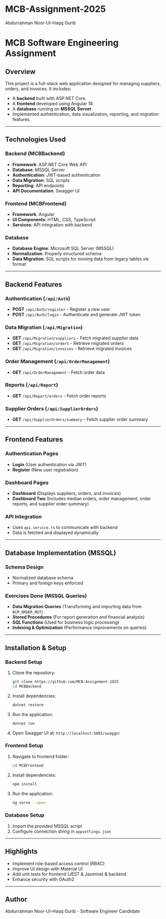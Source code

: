 # MCB-Assignment-2025
Abdurrahman Noor-Ul-Haqq Gurib

# MCB Software Engineering Assignment

## Overview
This project is a full-stack web application designed for managing suppliers, orders, and invoices. It includes:
- A **backend** built with ASP.NET Core.
- A **frontend** developed using Angular 18.
- A **database** running on **MSSQL Server**.
- Implemented authentication, data visualization, reporting, and migration features.

---
## Technologies Used
### Backend (MCBBackend)
- **Framework**: ASP.NET Core Web API
- **Database**: MSSQL Server
- **Authentication**: JWT-based authentication
- **Data Migration**: SQL scripts
- **Reporting**: API endpoints
- **API Documentation**: Swagger UI

### Frontend (MCBFrontend)
- **Framework**: Angular
- **UI Components**: HTML, CSS, TypeScript
- **Services**: API integration with backend

### Database
- **Database Engine**: Microsoft SQL Server (MSSQL)
- **Normalization**: Properly structured schema
- **Data Migration**: SQL scripts for moving data from legacy tables xls format

---
## Backend Features

### Authentication (`/api/Auth`)
- **POST** `/api/Auth/register` - Register a new user
- **POST** `/api/Auth/login` - Authenticate and generate JWT token

### Data Migration (`/api/Migration`)
- **GET** `/api/Migration/suppliers` - Fetch migrated supplier data
- **GET** `/api/Migration/orders` - Retrieve migrated orders
- **GET** `/api/Migration/invoices` - Retrieve migrated invoices

### Order Management (`/api/OrderManagement`)
- **GET** `/api/OrderManagement` - Fetch order data

### Reports (`/api/Report`)
- **GET** `/api/Report/orders` - Fetch order reports

### Supplier Orders (`/api/SupplierOrders`)
- **GET** `/api/SupplierOrders/summary` - Fetch supplier order summary

---
## Frontend Features

### Authentication Pages
- **Login** (User authentication via JWT)
- **Register** (New user registration)

### Dashboard Pages
- **Dashboard** (Displays suppliers, orders, and invoices)
- **Dashboard Two** (Includes median orders, order management, order reports, and supplier order summary)

### API Integration
- Uses `api.service.ts` to communicate with backend
- Data is fetched and displayed dynamically

---
## Database Implementation (MSSQL)

### Schema Design
- Normalized database schema
- Primary and foreign keys enforced

### Exercises Done (MSSQL Queries)
- **Data Migration Queries** (Transforming and importing data from `BCM_ORDER_MGT`)
- **Stored Procedures** (For report generation and financial analysis)
- **SQL Functions** (Used for business logic processing)
- **Indexing & Optimization** (Performance improvements on queries)

---
## Installation & Setup

### Backend Setup
1. Clone the repository:
   ```sh
   git clone https://github.com/MCB-Assignment-2025
   cd MCBBackend
   ```
2. Install dependencies:
   ```sh
   dotnet restore
   ```
3. Run the application:
   ```sh
   dotnet run
   ```
4. Open Swagger UI at: `http://localhost:5085/swagger`

### Frontend Setup
1. Navigate to frontend folder:
   ```sh
   cd MCBFrontend
   ```
2. Install dependencies:
   ```sh
   npm install
   ```
3. Run the application:
   ```sh
   ng serve --open
   ```



### Database Setup
1. Import the provided MSSQL script
2. Configure connection string in `appsettings.json`

---
## Highlights
- Implement role-based access control (RBAC)
- Improve UI design with Material UI
- Add unit tests for frontend (JEST & Jasmine) & backend
- Enhance security with OAuth2

---
## Author
Abdurrahman Noor-Ul-Haqq Gurib - Software Engineer Candidate

